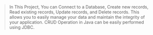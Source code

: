> In This Project, You can Connect to a Database, Create new records, Read existing records, Update records,
and Delete records. This allows you to easily manage your data and maintain the integrity of your application.
> CRUD Operation in Java can be easily performed using JDBC.
